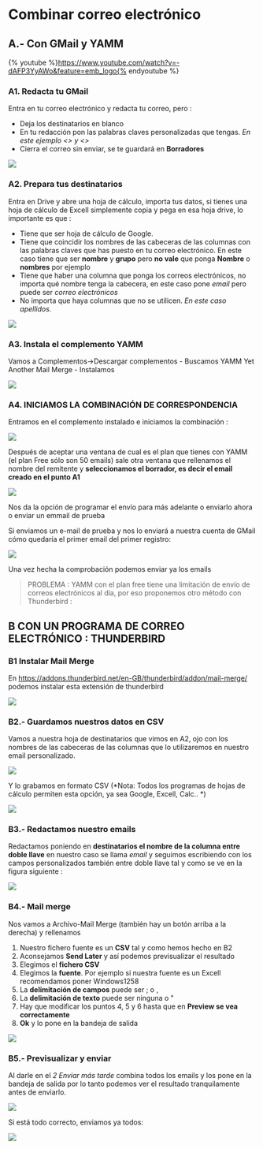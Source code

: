 # Combinar correo electrónico

## A.- Con GMail y YAMM

{% youtube %}https://www.youtube.com/watch?v=-dAFP3YyAWo&feature=emb_logo{% endyoutube %}

### A1. Redacta tu GMail
Entra en tu correo electrónico y redacta tu correo, pero :

- Deja los destinatarios en blanco
- En tu redacción pon las palabras claves personalizadas que tengas. *En este ejemplo <<nombre>> y <<grupo>>*
- Cierra el correo sin enviar, se te guardará en **Borradores**

![](/assets/correo-gmail-yamm1.jpg)

### A2. Prepara tus destinatarios

Entra en Drive y abre una hoja de cálculo, importa tus datos, si tienes una hoja de cálculo de Excell simplemente copia y pega en esa hoja drive, lo importante es que :

- Tiene que ser hoja de cálculo de Google.
- Tiene que coincidir los nombres de las cabeceras de las columnas con las palabras claves que has puesto en tu correo electrónico. En este caso tiene que ser **nombre** y **grupo** pero **no vale** que ponga **Nombre** o **nombres** por ejemplo
- Tiene que haber una columna que ponga los correos electrónicos, no importa qué nombre tenga la cabecera, en este caso pone *email* pero puede ser *correo electrónicos*
- No importa que haya columnas que no se utilicen. *En este caso apellidos.*

![](/assets/correo-gmail-yamm2.jpg)

### A3. Instala el complemento YAMM

Vamos a Complementos->Descargar complementos - Buscamos YAMM Yet Another Mail Merge - Instalamos

![](/assets/correo-gmail-yamm3.jpg)

### A4. INICIAMOS LA COMBINACIÓN DE CORRESPONDENCIA

Entramos en el complemento instalado e iniciamos la combinación :

![](/assets/correo-gmail-yamm4.jpg)

Después de aceptar una ventana de cual es el plan que tienes con YAMM (el plan Free sólo son 50 emails) sale otra ventana que rellenamos el nombre del remitente y **seleccionamos el borrador, es decir el email creado en el punto A1**

![](/assets/correo-gmail-yamm5.jpg)

Nos da la opción de programar el envío para más adelante o enviarlo ahora o enviar un emmail de prueba

Si enviamos un e-mail de prueba y nos lo enviará a nuestra cuenta de GMail cómo quedaría el primer email del primer registro:

![](/assets/correo-gmail-yamm6.jpg)

Una vez hecha la comprobación podemos enviar ya los emails

>PROBLEMA :
>YAMM con el plan free tiene una limitación de envío de correos electrónicos al día, por eso proponemos otro método con Thunderbird :

## B CON UN PROGRAMA DE CORREO ELECTRÓNICO : THUNDERBIRD

### B1 Instalar Mail Merge

En https://addons.thunderbird.net/en-GB/thunderbird/addon/mail-merge/ podemos instalar esta extensión de thunderbird

![](/assets/correo-thunderbird1.jpg)

### B2.- Guardamos nuestros datos en CSV

Vamos a nuestra hoja de destinatarios que vimos en A2, ojo con los nombres de las cabeceras de las columnas que lo utilizaremos en nuestro email personalizado.

![](/assets/correo-thunderbird4.jpg)

Y lo grabamos en formato CSV (*Nota: Todos los programas de hojas de cálculo permiten esta opción, ya sea Google, Excell, Calc.. *)

![](/assets/correo-thunderbird2.jpg)

### B3.- Redactamos nuestro emails

Redactamos poniendo en **destinatarios el nombre de la columna entre doble llave** en nuestro caso se llama *email* y seguimos escribiendo con los campos personalizados también entre doble llave tal y como se ve en la figura siguiente :

![](/assets/correo-thunderbird3.jpg)

### B4.- Mail merge

Nos vamos a Archivo-Mail Merge (también hay un botón arriba a la derecha) y rellenamos

1. Nuestro fichero fuente es un **CSV** tal y como hemos hecho en B2
1. Aconsejamos **Send Later** y así podemos previsualizar el resultado
1. Elegimos el **fichero CSV**
1. Elegimos la **fuente**. Por ejemplo si nuestra fuente es un Excell recomendamos poner Windows1258
1. La **delimitación de campos** puede ser ; o ,
1. La **delimitación de texto** puede ser ninguna o "
1. Hay que modificar los puntos 4, 5 y 6 hasta que en **Preview se vea correctamente**
1. **Ok** y lo pone en la bandeja de salida  


![](/assets/correo-thunderbird5.jpg)

### B5.- Previsualizar y enviar

Al darle en el *2 Enviar más tarde* combina todos los emails y los pone en la bandeja de salida por lo tanto podemos ver el resultado tranquilamente antes de enviarlo.

![](/assets/correo-thunderbird6.jpg)

Si está todo correcto, enviamos ya todos:

![](/assets/correo-thunderbird7.jpg)
